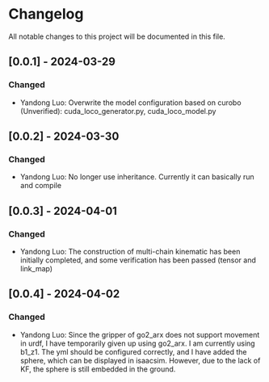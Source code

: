 # Changelog
All notable changes to this project will be documented in this file.


## [0.0.1] - 2024-03-29
### Changed
- Yandong Luo: Overwrite the model configuration based on curobo (Unverified): cuda_loco_generator.py, cuda_loco_model.py

## [0.0.2] - 2024-03-30
### Changed
- Yandong Luo: No longer use inheritance. Currently it can basically run and compile

## [0.0.3] - 2024-04-01
### Changed
- Yandong Luo: The construction of multi-chain kinematic has been initially completed, and some verification has been passed (tensor and link_map)

## [0.0.4] - 2024-04-02
### Changed
- Yandong Luo: Since the gripper of go2_arx does not support movement in urdf, I have temporarily given up using go2_arx. I am currently using b1_z1. The yml should be configured correctly, and I have added the sphere, which can be displayed in isaacsim. However, due to the lack of KF, the sphere is still embedded in the ground.